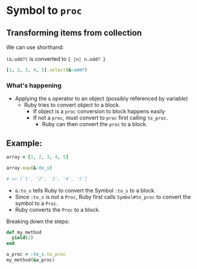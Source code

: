 # Symbol to `proc` 

## Transforming items from collection

We can use shorthand:

`(&:odd?)` is converted to `{ |n| n.odd? }`

```ruby 
[1, 2, 3, 4, 5].select(&:odd?)
```
 

### What's happening

  - Applying the `&` operator to an object (possibly referenced by variable)
    - Ruby tries to convert object to a block.
      - If object is a `proc` conversion to block happens easily
      - If not a `proc`, must convert to `proc` first calling `to_proc`. 
        - Ruby can then convert the `proc` to a block.


## Example:

```ruby 
array = [1, 2, 3, 4, 5]

array.map(&:to_s)

# => ['1', '2', '3', '4', '5']
```

  - `&:to_s` tells Ruby to convert the Symbol `:to_s` to a block.
  - Since `:to_s` is not a `Proc`, Ruby first calls `Symbol#to_proc` to convert the symbol to a `Proc`. 
  - Ruby converts the `Proc` to a block. 


Breaking down the steps: 

```ruby 
def my_method
  yield(2)
end 

a_proc = :to_s.to_proc
my_method(&a_proc) 